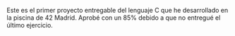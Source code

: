 Este es el primer proyecto entregable del lenguaje C que he desarrollado en la piscina de 42 Madrid. Aprobé con un 85% debido a que no entregué el último ejercicio.
